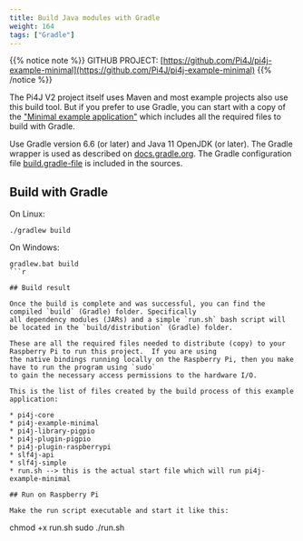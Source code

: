 ```yaml
---
title: Build Java modules with Gradle
weight: 164
tags: ["Gradle"]
---
```


{{% notice note %}}
GITHUB PROJECT: [https://github.com/Pi4J/pi4j-example-minimal](https://github.com/Pi4J/pi4j-example-minimal)
{{% /notice %}}

The Pi4J V2 project itself uses Maven and most example projects also use this build tool. But if you prefer to use Gradle,
you can start with a copy of the ["Minimal example application"](/getting-started/minimal-example-application/) which includes
all the required files to build with Gradle.

Use Gradle version 6.6 (or later) and Java 11 OpenJDK (or later). The Gradle wrapper is used as described on 
[docs.gradle.org](https://docs.gradle.org/current/userguide/gradle_wrapper.html). The Gradle configuration file 
[build.gradle-file](https://github.com/Pi4J/pi4j-example-minimal/blob/master/build.gradle) is included in the sources.

## Build with Gradle

On Linux:

```
./gradlew build
```

On Windows:

```
gradlew.bat build
```r

## Build result

Once the build is complete and was successful, you can find the compiled `build` (Gradle) folder. Specifically
all dependency modules (JARs) and a simple `run.sh` bash script will be located in the `build/distribution` (Gradle) folder.

These are all the required files needed to distribute (copy) to your Raspberry Pi to run this project.  If you are using 
the native bindings running locally on the Raspberry Pi, then you make have to run the program using `sudo`
to gain the necessary access permissions to the hardware I/O.

This is the list of files created by the build process of this example application:

* pi4j-core
* pi4j-example-minimal
* pi4j-library-pigpio
* pi4j-plugin-pigpio
* pi4j-plugin-raspberrypi
* slf4j-api
* slf4j-simple
* run.sh --> this is the actual start file which will run pi4j-example-minimal

## Run on Raspberry Pi

Make the run script executable and start it like this:

```
chmod +x run.sh
sudo ./run.sh
```